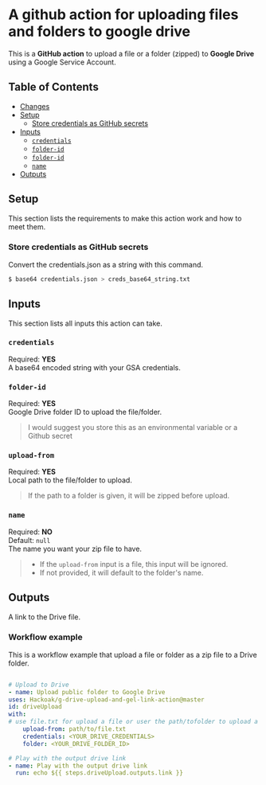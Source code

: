 # A github action for uploading files and folders to google drive
This is a **GitHub action** to upload a file or a folder (zipped) to **Google Drive** using a Google Service Account.

## Table of Contents
- [Changes](#changes)
- [Setup](#setup)
    - [Store credentials as GitHub secrets](#Store-credentials-as-GitHub-secrets)
- [Inputs](#inputs)
    - [`credentials`](#credentials)
    - [`folder-id`](#folder-id)
    - [`folder-id`](#folder-id)
    - [`name`](#name)
- [Outputs](#outputs)




## Setup
This section lists the requirements to make this action work and how to meet them.


### Store credentials as GitHub secrets
Convert the credentials.json as a string with this command.
```bash
$ base64 credentials.json > creds_base64_string.txt
```

## Inputs
This section lists all inputs this action can take.

### `credentials`
Required: **YES**  
A base64 encoded string with your GSA credentials.

### `folder-id`
Required: **YES**  
Google Drive folder ID to upload the file/folder.  
>I would suggest you store this as an environmental variable or a Github secret


### `upload-from`
Required: **YES**  
Local path to the file/folder to upload.
>If the path to a folder is given, it will be zipped before upload.

### `name`
Required: **NO**  
Default: `null`  
The name you want your zip file to have.
>- If the `upload-from` input is a file, this input will be ignored.  
>- If not provided, it will default to the folder's name.

## Outputs

A link to the Drive file.

### Workflow example
This is a workflow example  that upload a file or folder as a zip file to a Drive folder.

```yaml

# Upload to Drive
- name: Upload public folder to Google Drive
uses: Hackoak/g-drive-upload-and-gel-link-action@master
id: driveUpload
with:
# use file.txt for upload a file or user the path/tofolder to upload a folder  
    upload-from: path/to/file.txt
    credentials: <YOUR_DRIVE_CREDENTIALS>
    folder: <YOUR_DRIVE_FOLDER_ID>

# Play with the output drive link
- name: Play with the output drive link
  run: echo ${{ steps.driveUpload.outputs.link }}
```

